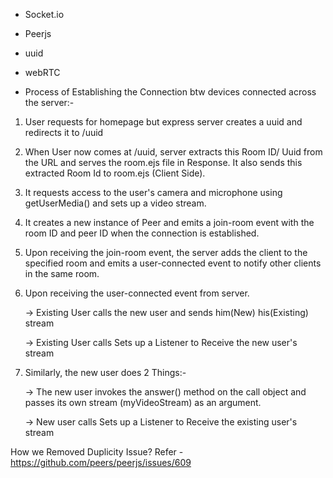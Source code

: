 - Socket.io
- Peerjs
- uuid
- webRTC

- Process of Establishing the Connection btw devices connected across the server:-

1)	User requests for homepage but express server creates a uuid and redirects it to /uuid

2)	When User now comes at /uuid, server extracts this Room ID/ Uuid from the URL and serves the room.ejs file in Response.  It also sends this extracted Room Id to room.ejs (Client Side).

3)	It requests access to the user's camera and microphone using getUserMedia() and sets up a video stream.

4)	It creates a new instance of Peer and emits a join-room event with the room ID and peer ID when the connection is established.

5)	Upon receiving the join-room event, the server adds the client to the specified room and emits a user-connected event to notify other clients in the same room.

6)	Upon receiving the user-connected event  from server.  

	-> Existing User calls the new user and sends him(New) his(Existing) stream 

	-> Existing User calls Sets up a Listener to Receive the new user's stream


7)	Similarly, the new user  does  2 Things:-

	-> The new user invokes the answer() method on the call object and passes its own stream (myVideoStream) as an argument.
 

	-> New user calls Sets up a Listener to Receive the existing user's stream


How we Removed Duplicity Issue?
Refer - https://github.com/peers/peerjs/issues/609